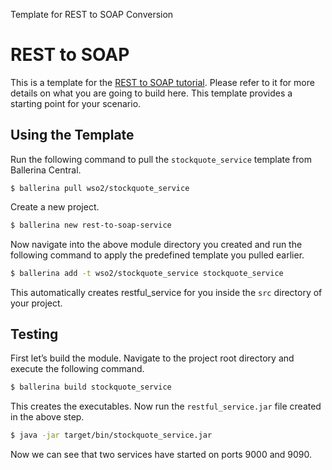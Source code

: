 Template for REST to SOAP Conversion

# REST to SOAP 

This is a template for the [REST to SOAP tutorial](https://ei.docs.wso2.com/en/7.0.0/ballerina-integrator/learn/tutorials/integration-patterns-and-soa/exposing-soap-service/1/). Please refer to it for more details on what you are going to build here. This template provides a starting point for your scenario. 


## Using the Template

Run the following command to pull the `stockquote_service` template from Ballerina Central.

```
$ ballerina pull wso2/stockquote_service
```

Create a new project.

```bash
$ ballerina new rest-to-soap-service
```

Now navigate into the above module directory you created and run the following command to apply the predefined template you pulled earlier.

```bash
$ ballerina add -t wso2/stockquote_service stockquote_service
```

This automatically creates restful_service for you inside the `src` directory of your project.  

## Testing

First let’s build the module. Navigate to the project root directory and execute the following command.

```bash
$ ballerina build stockquote_service 
```

This creates the executables. Now run the `restful_service.jar` file created in the above step.

```bash
$ java -jar target/bin/stockquote_service.jar
```

Now we can see that two services have started on ports 9000 and 9090. 